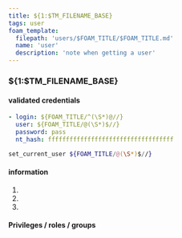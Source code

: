 ```yaml
---
title: ${1:$TM_FILENAME_BASE}
tags: user
foam_template:
  filepath: 'users/$FOAM_TITLE/$FOAM_TITLE.md'
  name: 'user'
  description: 'note when getting a user'
---
```


### ${1:$TM_FILENAME_BASE}

#### validated credentials

```yaml credentials
- login: ${FOAM_TITLE/^(\S*)@//}
  user: ${FOAM_TITLE/@(\S*)$//}
  password: pass
  nt_hash: fffffffffffffffffffffffffffffffffff
```

```zsh env-invoked
set_current_user ${FOAM_TITLE/@(\S*)$//}
```

#### information

1. 
2. 
3. 

#### Privileges / roles / groups 






